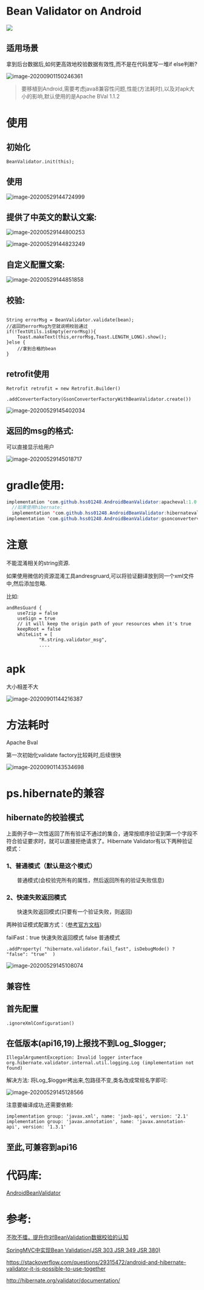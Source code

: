 # Bean Validator on Android

[![](https://jitpack.io/v/hss01248/AndroidBeanValidator.svg)](https://jitpack.io/#hss01248/AndroidBeanValidator)

## 适用场景

拿到后台数据后,如何更高效地校验数据有效性,而不是在代码里写一堆if else判断?

![image-20200901150246361](http://hss01248.tech/uPic/2020-09-01-15-02-47-image-20200901150246361.png)



> 要移植到Android,需要考虑java8兼容性问题,性能(方法耗时),以及对apk大小的影响,默认使用的是Apache BVal 1.1.2



# 使用



## 初始化

```
BeanValidator.init(this);
```

## 使用

![image-20200529144724999](http://hss01248.tech/uPic/2020-05-29-14-47-26-image-20200529144724999.png)



## 提供了中英文的默认文案:

![image-20200529144800253](http://hss01248.tech/uPic/2020-05-29-14-48-01-image-20200529144800253.png)

![image-20200529144823249](http://hss01248.tech/uPic/2020-05-29-14-48-24-image-20200529144823249.png)





## 自定义配置文案:

![image-20200529144851858](http://hss01248.tech/uPic/2020-05-29-14-48-53-image-20200529144851858.png)





## 校验:

```

String errorMsg = BeanValidator.validate(bean);
//返回的errorMsg为空就说明校验通过
if(!TextUtils.isEmpty(errorMsg)){
    Toast.makeText(this,errorMsg,Toast.LENGTH_LONG).show();
}else {
    //拿到合格的bean
}
```



## retrofit使用

```
Retrofit retrofit = new Retrofit.Builder()
        .addConverterFactory(GsonConverterFactoryWithBeanValidator.create())
```



![image-20200529145402034](http://hss01248.tech/uPic/2020-05-29-14-54-03-image-20200529145402034.png)

## 返回的msg的格式: 

可以直接显示给用户

![image-20200529145018717](http://hss01248.tech/uPic/2020-05-29-14-50-20-image-20200529145018717.png)

# gradle使用:

```java
implementation 'com.github.hss01248.AndroidBeanValidator:apacheval:1.0.2'//默认使用Apache BVal
  //如果使用hibernate:
  implementation 'com.github.hss01248.AndroidBeanValidator:hibernateval:1.0.2'
implementation 'com.github.hss01248.AndroidBeanValidator:gsonconvertervalidator:1.0.2'

```

# 注意

不能混淆相关的string资源. 

如果使用微信的资源混淆工具andresgruard,可以将验证翻译放到同一个xml文件中,然后添加忽略.

比如:

```
andResGuard {
    use7zip = false
    useSign = true
    // it will keep the origin path of your resources when it's true
    keepRoot = false
    whiteList = [
            "R.string.validator_msg",
            ....
```





# apk

大小相差不大

![image-20200901144216387](http://hss01248.tech/uPic/2020-09-01-14-42-16-image-20200901144216387.png)

# 方法耗时

Apache Bval

第一次初始化validate factory比较耗时,后续很快

![image-20200901143534698](http://hss01248.tech/uPic/2020-09-01-14-35-36-image-20200901143534698.png)









# ps.hibernate的兼容



## hibernate的校验模式

上面例子中一次性返回了所有验证不通过的集合，通常按顺序验证到第一个字段不符合验证要求时，就可以直接拒绝请求了。Hibernate Validator有以下两种验证模式：



### 1、普通模式（默认是这个模式）

　　普通模式(会校验完所有的属性，然后返回所有的验证失败信息)



### 2、快速失败返回模式

　　快速失败返回模式(只要有一个验证失败，则返回)

两种验证模式配置方式：（[参考官方文档](https://docs.jboss.org/hibernate/stable/validator/reference/en-US/html_single/#section-provider-specific-settings)）

failFast：true 快速失败返回模式  false 普通模式 

```
.addProperty( "hibernate.validator.fail_fast", isDebugMode() ? "false": "true"  )
```

![image-20200529145108074](http://hss01248.tech/uPic/2020-05-29-14-51-09-image-20200529145108074.png)

## 兼容性

## 首先配置

```
.ignoreXmlConfiguration()
```

## 在低版本(api16,19)上报找不到Log_$logger;

```
IllegalArgumentException: Invalid logger interface org.hibernate.validator.internal.util.logging.Log (implementation not found)
```

解决方法: 将Log_$logger拷出来,包路径不变,类名改成常规名字即可:

![image-20200529145128566](http://hss01248.tech/uPic/2020-05-29-14-51-29-image-20200529145128566.png)



注意要编译成功,还需要依赖:

```
implementation group: 'javax.xml', name: 'jaxb-api', version: '2.1'
implementation group: 'javax.annotation', name: 'javax.annotation-api', version: '1.3.1'
```

## 至此,可兼容到api16



# 代码库:

[AndroidBeanValidator](https://github.com/hss01248/AndroidBeanValidator)

# 参考:

[不吹不擂，提升你对BeanValidation数据校验的认知](https://www.toutiao.com/i6865868352225706508/?timestamp=1598943642&app=news_article&group_id=6865868352225706508&use_new_style=1&req_id=2020090115004201002202707421020F17)

[SpringMVC中实现Bean Validation(JSR 303 JSR 349 JSR 380)](https://blog.csdn.net/weixin_30399155/article/details/101420321)

https://stackoverflow.com/questions/29315472/android-and-hibernate-validator-it-is-possible-to-use-together

http://hibernate.org/validator/documentation/

